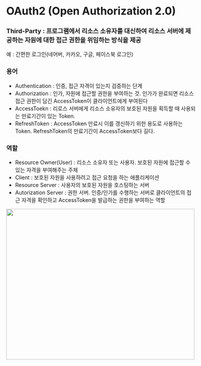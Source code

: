 # OAuth2 (Open Authorization 2.0)

### Third-Party : 프로그램에서 리소스 소유자를 대신하여 리소스 서버에 제공하는 자원에 대한 접근 권한을 위임하는 방식을 제공

예 : 간편한 로그인(네어버, 카카오, 구글, 페이스북 로그인)


### 용어
-  Authentication : 인증, 접근 자격이 있는지 검증하는 단계
-  Authorization : 인가, 자원에 접근할 권한을 부여하는 것. 인가가 완료되면 리소스 접근 권한이 담긴 AccessToken이 클라이언트에게 부여된다
-  AccessToekn : 리로스 서버에게 리소스 소유자의 보호된 자원을 획득할 때 사용되는 만료기간이 있는 Token.
-  RefreshToken : AccessToken 만료시 이를 갱신하기 위한 용도로 사용하는 Token. RefreshToken의 만료기간이 AccessToken보다 길다.

### 역할
- Resource Owner(User) : 리소스 소유자 또는 사용자. 보호된 자원에 접근할 수 있는 자격을 부여해주는 주체
- Client : 보호된 자원을 사용하려고 접근 요청을 하는 애플리케이션
- Resource Server : 사용자의 보호된 자원을 호스팅하는 서버
- Autorization Server : 권한 서버. 인증/인가를 수행하는 서버로 클라이언트의 접근 자격을 확인하고  AccessToken을 발급하는 권한을 부여하는 역할


<img src = "https://github.com/happiipark/KOSTA_STUDY/issues/10#issue-1984649528" width="500" height="400"/>
